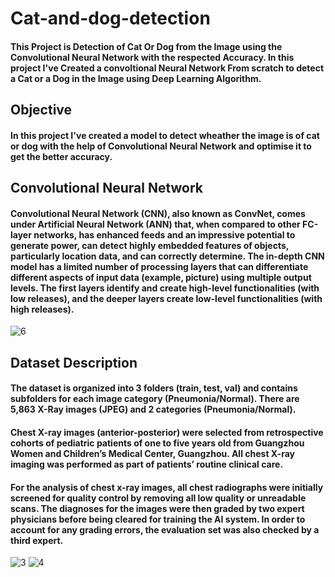 # Cat-and-dog-detection

#### This Project is Detection of Cat Or Dog from the Image using the Convolutional Neural Network with the respected Accuracy. In this project I've Created a convoltional Neural Network From scratch to detect a Cat or a Dog in the Image using Deep Learning Algorithm. 

## Objective
#### In this project I've created a model to detect wheather the image is of cat or dog with the help of Convolutional Neural Network and optimise it to get the better accuracy.
####
## Convolutional Neural Network
#### Convolutional Neural Network (CNN), also known as ConvNet, comes under Artificial Neural Network (ANN) that, when compared to other FC-layer networks, has enhanced feeds and an impressive potential to generate power, can detect highly embedded features of objects, particularly location data, and can correctly determine. The in-depth CNN model has a limited number of processing layers that can differentiate different aspects of input data (example, picture) using multiple output levels. The first layers identify and create high-level functionalities (with low releases), and the deeper layers create low-level functionalities (with high releases).

![6](https://user-images.githubusercontent.com/52160632/121932125-1fdd0680-cd62-11eb-875b-3424497cb234.jpeg)

## Dataset Description
#### The dataset is organized into 3 folders (train, test, val) and contains subfolders for each image category (Pneumonia/Normal). There are 5,863 X-Ray images (JPEG) and 2 categories (Pneumonia/Normal).

#### Chest X-ray images (anterior-posterior) were selected from retrospective cohorts of pediatric patients of one to five years old from Guangzhou Women and Children’s Medical Center, Guangzhou. All chest X-ray imaging was performed as part of patients’ routine clinical care.

#### For the analysis of chest x-ray images, all chest radiographs were initially screened for quality control by removing all low quality or unreadable scans. The diagnoses for the images were then graded by two expert physicians before being cleared for training the AI system. In order to account for any grading errors, the evaluation set was also checked by a third expert.


![3](https://user-images.githubusercontent.com/52160632/122100964-6a798400-ce31-11eb-91d3-9a21965c65ce.png)
![4](https://user-images.githubusercontent.com/52160632/122100978-706f6500-ce31-11eb-85f9-bb123bec8506.png)



